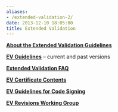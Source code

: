 ```yaml
---
aliases:
- /extended-validation-2/
date: 2013-12-10 18:05:00
title: Extended Validation
---
```


**[About the Extended Validation Guidelines][1]**

**[EV Guidelines][2]** – current and past versions

**[Extended Validation FAQ][3]**

**[EV Certificate Contents][4]**

**[EV Guidelines for Code Signing][5]**

**[EV Revisions Working Group][6]**

[1]: /working-groups/server/extended-validation/about/ "About EV SSL"
[2]: /working-groups/server/extended-validation/documents/ "EV Guidelines"
[3]: /working-groups/server/extended-validation/faq/ "EV FAQ"
[4]: /working-groups/server/extended-validation/the-ev-ssl-certificate-and-its-contents/ "The EV SSL Certificate and its Contents"
[5]: /working-groups/code-signing/ev-code-signing-certificate-guidelines/ "EV Code Signing Certificate Guidelines"
[6]: /current-work/ev-revisions-working-group/ "EV Revisions Working Group"